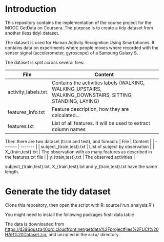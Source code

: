 # Introduction

This repository contains the implementation of the course project for the MOOC GetData on Coursera.
The purpose is to create a tidy dataset from another (less tidy) dataset.

The dataset is used for Human Activity Recognition Using Smartphones. It contains data on experiments where
people moves where recorded with the sensor signal (accelerometer, gyroscope) of a Samsung Galaxy S.

The dataset is split across several files:

| File    | Content |
| ------- | ------- |
| activity_labels.txt | Contains the activities labels (WALKING, WALKING_UPSTAIRS, WALKING_DOWNSTAIRS, SITTING, STANDING, LAYING) |
| features_info.txt | Feature description, how they are calculated... |
| features.txt | List of all features. It will be used to extract column names |

Then there are two dataset (train and test), and foreach:
| File    | Content |
| ------- | ------- |
| subject_{train,test}.txt | List of subject by observation |
| X_{train,test}.txt | The observation with as many features as described in the features.txt file |
| y_{train,test}.txt | The observed activities |

subject_{train,test}.txt, X_{train,test}.txt and y_{train,test}.txt have the same length.


# Generate the tidy dataset

Clone this repository, then open the script with R:
    source('run_analysis.R')

You might need to install the following packages first: data.table

The data is downloaded from https://d396qusza40orc.cloudfront.net/getdata%2Fprojectfiles%2FUCI%20HAR%20Dataset.zip, and unzip'ed in the `data/` directory.